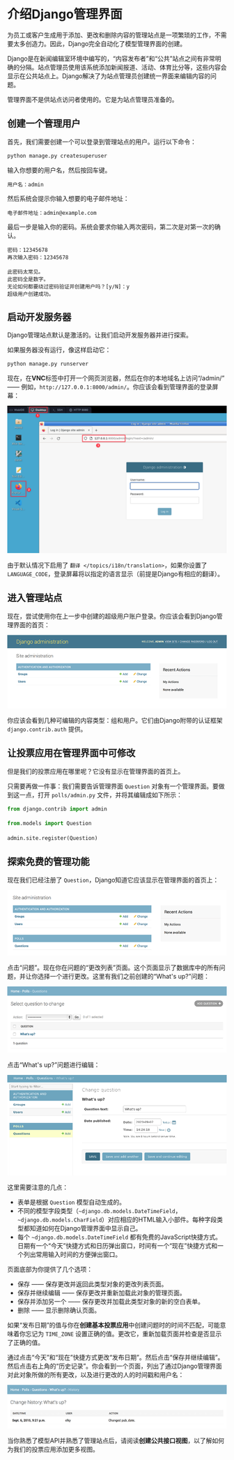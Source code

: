 # 介绍Django管理界面

为员工或客户生成用于添加、更改和删除内容的管理站点是一项繁琐的工作，不需要太多创造力。因此，Django完全自动化了模型管理界面的创建。

Django是在新闻编辑室环境中编写的，“内容发布者”和“公共”站点之间有非常明确的分隔。站点管理员使用该系统添加新闻报道、活动、体育比分等，这些内容会显示在公共站点上。Django解决了为站点管理员创建统一界面来编辑内容的问题。

管理界面不是供站点访问者使用的。它是为站点管理员准备的。

## 创建一个管理用户

首先，我们需要创建一个可以登录到管理站点的用户。运行以下命令：

```bash
python manage.py createsuperuser
```

输入你想要的用户名，然后按回车键。

```plaintext
用户名：admin
```

然后系统会提示你输入想要的电子邮件地址：

```plaintext
电子邮件地址：admin@example.com
```

最后一步是输入你的密码。系统会要求你输入两次密码，第二次是对第一次的确认。

```plaintext
密码：12345678
再次输入密码：12345678

此密码太常见。
此密码全是数字。
无论如何都要绕过密码验证并创建用户吗？[y/N]：y
超级用户创建成功。
```

## 启动开发服务器

Django管理站点默认是激活的。让我们启动开发服务器并进行探索。

如果服务器没有运行，像这样启动它：

```bash
python manage.py runserver
```

现在，在**VNC**标签中打开一个网页浏览器，然后在你的本地域名上访问“/admin/” —— 例如，`http://127.0.0.1:8000/admin/`。你应该会看到管理界面的登录屏幕：

![Django管理界面登录屏幕](../assets/20230907-14-31-50-SvkJF8K8.png)

由于默认情况下启用了 `翻译 </topics/i18n/translation>`，如果你设置了 `LANGUAGE_CODE`，登录屏幕将以指定的语言显示（前提是Django有相应的翻译）。

## 进入管理站点

现在，尝试使用你在上一步中创建的超级用户账户登录。你应该会看到Django管理界面的首页：

![Django管理界面首页](../assets/admin02.png)

你应该会看到几种可编辑的内容类型：组和用户。它们由Django附带的认证框架 `django.contrib.auth` 提供。

## 让投票应用在管理界面中可修改

但是我们的投票应用在哪里呢？它没有显示在管理界面的首页上。

只需要再做一件事：我们需要告诉管理界面 `Question` 对象有一个管理界面。要做到这一点，打开 `polls/admin.py` 文件，并将其编辑成如下所示：

```python
from django.contrib import admin

from.models import Question

admin.site.register(Question)
```

## 探索免费的管理功能

现在我们已经注册了 `Question`，Django知道它应该显示在管理界面的首页上：

![Django管理界面首页，现在显示了投票应用](../assets/admin03t.png)

点击“问题”。现在你在问题的“更改列表”页面。这个页面显示了数据库中的所有问题，并让你选择一个进行更改。这里有我们之前创建的“What's up?”问题：

![投票应用更改列表页面](../assets/admin04t.png)

点击“What's up?”问题进行编辑：

![编辑投票问题](../assets/20230907-14-33-49-XWeEgAXl.png)

这里需要注意的几点：

- 表单是根据 `Question` 模型自动生成的。
- 不同的模型字段类型（`~django.db.models.DateTimeField`，`~django.db.models.CharField`）对应相应的HTML输入小部件。每种字段类型都知道如何在Django管理界面中显示自己。
- 每个 `~django.db.models.DateTimeField` 都有免费的JavaScript快捷方式。日期有一个“今天”快捷方式和日历弹出窗口，时间有一个“现在”快捷方式和一个列出常用输入时间的方便弹出窗口。

页面底部为你提供了几个选项：

- 保存 —— 保存更改并返回此类型对象的更改列表页面。
- 保存并继续编辑 —— 保存更改并重新加载此对象的管理页面。
- 保存并添加另一个 —— 保存更改并加载此类型对象的新的空白表单。
- 删除 —— 显示删除确认页面。

如果“发布日期”的值与你在**创建基本投票应用**中创建问题时的时间不匹配，可能意味着你忘记为 `TIME_ZONE` 设置正确的值。更改它，重新加载页面并检查是否显示了正确的值。

通过点击“今天”和“现在”快捷方式更改“发布日期”。然后点击“保存并继续编辑”。然后点击右上角的“历史记录”。你会看到一个页面，列出了通过Django管理界面对此对象所做的所有更改，以及进行更改的人的时间戳和用户名：

![问题对象的历史记录页面](../assets/admin06t.png)

当你熟悉了模型API并熟悉了管理站点后，请阅读**创建公共接口视图**，以了解如何为我们的投票应用添加更多视图。
